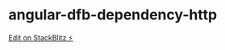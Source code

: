 # angular-dfb-dependency-http

[Edit on StackBlitz ⚡️](https://stackblitz.com/edit/angular-dfb-dependencyinjection)